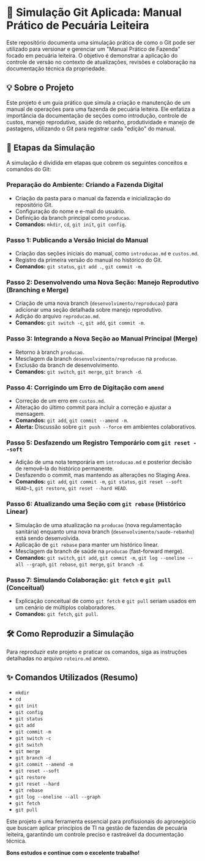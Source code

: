 # 🐄 Simulação Git Aplicada: Manual Prático de Pecuária Leiteira

Este repositório documenta uma simulação prática de como o Git pode ser utilizado para versionar e gerenciar um "Manual Prático de Fazenda" focado em pecuária leiteira. O objetivo é demonstrar a aplicação do controle de versão no contexto de atualizações, revisões e colaboração na documentação técnica da propriedade.

## 💡 Sobre o Projeto

Este projeto é um guia prático que simula a criação e manutenção de um manual de operações para uma fazenda de pecuária leiteira. Ele enfatiza a importância da documentação de seções como introdução, controle de custos, manejo reprodutivo, saúde do rebanho, produtividade e manejo de pastagens, utilizando o Git para registrar cada "edição" do manual.

## 🎯 Etapas da Simulação

A simulação é dividida em etapas que cobrem os seguintes conceitos e comandos do Git:

### Preparação do Ambiente: Criando a Fazenda Digital

- Criação da pasta para o manual da fazenda e inicialização do repositório Git.
- Configuração do nome e e-mail do usuário.
- Definição da branch principal como `producao`.
- **Comandos:** `mkdir`, `cd`, `git init`, `git config`.

### Passo 1: Publicando a Versão Inicial do Manual

- Criação das seções iniciais do manual, como `introducao.md` e `custos.md`.
- Registro da primeira versão do manual no histórico do Git.
- **Comandos:** `git status`, `git add .`, `git commit -m`.

### Passo 2: Desenvolvendo uma Nova Seção: Manejo Reprodutivo (Branching e Merge)

- Criação de uma nova branch (`desenvolvimento/reproducao`) para adicionar uma seção detalhada sobre manejo reprodutivo.
- Adição do arquivo `reproducao.md`.
- **Comandos:** `git switch -c`, `git add`, `git commit -m`.

### Passo 3: Integrando a Nova Seção ao Manual Principal (Merge)

- Retorno à branch `producao`.
- Mesclagem da branch `desenvolvimento/reproducao` na `producao`.
- Exclusão da branch de desenvolvimento.
- **Comandos:** `git switch`, `git merge`, `git branch -d`.

### Passo 4: Corrigindo um Erro de Digitação com `amend`

- Correção de um erro em `custos.md`.
- Alteração do último commit para incluir a correção e ajustar a mensagem.
- **Comandos:** `git add`, `git commit --amend -m`.
- **Alerta:** Discussão sobre `git push --force` em ambientes colaborativos.

### Passo 5: Desfazendo um Registro Temporário com `git reset --soft`

- Adição de uma nota temporária em `introducao.md` e posterior decisão de removê-la do histórico permanente.
- Desfazendo o commit, mas mantendo as alterações no Staging Area.
- **Comandos:** `git add`, `git commit -m`, `git status`, `git reset --soft HEAD~1`, `git restore`, `git reset --hard HEAD`.

### Passo 6: Atualizando uma Seção com `git rebase` (Histórico Linear)

- Simulação de uma atualização na `producao` (nova regulamentação sanitária) enquanto uma nova branch (`desenvolvimento/saude-rebanho`) está sendo desenvolvida.
- Aplicação de `git rebase` para manter um histórico linear.
- Mesclagem da branch de saúde na `producao` (fast-forward merge).
- **Comandos:** `git switch`, `git add`, `git commit -m`, `git log --oneline --all --graph`, `git rebase`, `git merge`, `git branch -d`.

### Passo 7: Simulando Colaboração: `git fetch` e `git pull` (Conceitual)

- Explicação conceitual de como `git fetch` e `git pull` seriam usados em um cenário de múltiplos colaboradores.
- **Comandos:** `git fetch`, `git pull`.

## 🛠️ Como Reproduzir a Simulação

Para reproduzir este projeto e praticar os comandos, siga as instruções detalhadas no arquivo `roteiro.md` anexo.

## ✨ Comandos Utilizados (Resumo)

- `mkdir`
- `cd`
- `git init`
- `git config`
- `git status`
- `git add`
- `git commit -m`
- `git switch -c`
- `git switch`
- `git merge`
- `git branch -d`
- `git commit --amend -m`
- `git reset --soft`
- `git restore`
- `git reset --hard`
- `git rebase`
- `git log --oneline --all --graph`
- `git fetch`
- `git pull`

Este projeto é uma ferramenta essencial para profissionais do agronegócio que buscam aplicar princípios de TI na gestão de fazendas de pecuária leiteira, garantindo um controle preciso e rastreável da documentação técnica.

**Bons estudos e continue com o excelente trabalho!**